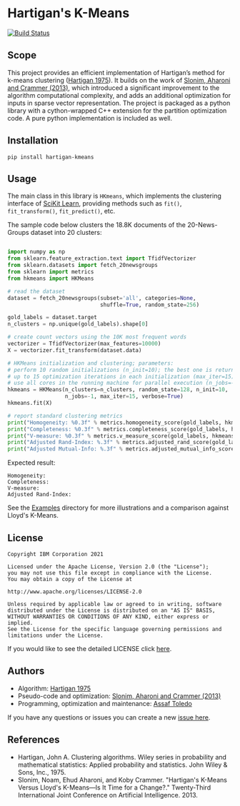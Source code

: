 <!-- This should be the location of the title of the repository, normally the short name -->
# Hartigan's K-Means


<!-- Build Status, is a great thing to have at the top of your repository, it shows that you take your CI/CD as first class citizens -->
<!-- [![Build Status](https://travis-ci.org/jjasghar/ibm-cloud-cli.svg?branch=master)](https://travis-ci.org/jjasghar/ibm-cloud-cli) -->
[![Build Status](https://github.com/IBM/hartigan-kmeans/actions/workflows/build.yml/badge.svg)](https://github.com/IBM/hartigan-kmeans/actions/workflows/build.yml)

<!-- Not always needed, but a scope helps the user understand in a short sentence like below, why this repo exists -->
## Scope

This project provides an efficient implementation of Hartigan’s method for k-means clustering ([Hartigan 1975](#references)). It builds on the work of [Slonim, Aharoni and Crammer (2013)](#references), which introduced a significant improvement to the algorithm computational complexity, and adds an additional optimization for inputs in sparse vector representation. The project is packaged as a python library with a cython-wrapped C++ extension for the partition optimization code. A pure python implementation is included as well.


## Installation

```pip install hartigan-kmeans```


<!-- A more detailed Usage or detailed explanation of the repository here -->
## Usage
The main class in this library is `HKmeans`, which implements the clustering interface of [SciKit Learn][sklearn], providing methods such as `fit()`, `fit_transform()`, `fit_predict()`, etc. 

The sample code below clusters the 18.8K documents of the 20-News-Groups dataset into 20 clusters:

```python

import numpy as np
from sklearn.feature_extraction.text import TfidfVectorizer
from sklearn.datasets import fetch_20newsgroups
from sklearn import metrics
from hkmeans import HKMeans

# read the dataset
dataset = fetch_20newsgroups(subset='all', categories=None,
                             shuffle=True, random_state=256)

gold_labels = dataset.target
n_clusters = np.unique(gold_labels).shape[0]

# create count vectors using the 10K most frequent words
vectorizer = TfidfVectorizer(max_features=10000)
X = vectorizer.fit_transform(dataset.data)

# HKMeans initialization and clustering; parameters:
# perform 10 random initializations (n_init=10); the best one is returned.
# up to 15 optimization iterations in each initialization (max_iter=15)
# use all cores in the running machine for parallel execution (n_jobs=-1)
hkmeans = HKMeans(n_clusters=n_clusters, random_state=128, n_init=10,
                  n_jobs=-1, max_iter=15, verbose=True)
hkmeans.fit(X)

# report standard clustering metrics
print("Homogeneity: %0.3f" % metrics.homogeneity_score(gold_labels, hkmeans.labels_))
print("Completeness: %0.3f" % metrics.completeness_score(gold_labels, hkmeans.labels_))
print("V-measure: %0.3f" % metrics.v_measure_score(gold_labels, hkmeans.labels_))
print("Adjusted Rand-Index: %.3f" % metrics.adjusted_rand_score(gold_labels, hkmeans.labels_))
print("Adjusted Mutual-Info: %.3f" % metrics.adjusted_mutual_info_score(gold_labels, hkmeans.labels_))

```

Expected result:
```
Homogeneity: 
Completeness:
V-measure:
Adjusted Rand-Index:
```

See the [Examples](examples) directory for more illustrations and a comparison against Lloyd's K-Means.


<!-- License and Authors is optional here, but gives you the ability to highlight who is involed in the project -->
## License

```text
Copyright IBM Corporation 2021

Licensed under the Apache License, Version 2.0 (the "License");
you may not use this file except in compliance with the License.
You may obtain a copy of the License at

http://www.apache.org/licenses/LICENSE-2.0

Unless required by applicable law or agreed to in writing, software
distributed under the License is distributed on an "AS IS" BASIS,
WITHOUT WARRANTIES OR CONDITIONS OF ANY KIND, either express or implied.
See the License for the specific language governing permissions and
limitations under the License.

```

If you would like to see the detailed LICENSE click [here](LICENSE).


## Authors 
- Algorithm: [Hartigan 1975](#references)
- Pseudo-code and optimization: [Slonim, Aharoni and Crammer (2013)](#references)
- Programming, optimization and maintenance: [Assaf Toledo](https://github.com/assaftibm)


<!-- Questions can be useful but optional, this gives you a place to say, "This is how to contact this project maintainers or create PRs -->
If you have any questions or issues you can create a new [issue here][issues].

## References
- Hartigan, John A. Clustering algorithms. Wiley series in probability and mathematical statistics: Applied probability and statistics. John Wiley & Sons, Inc., 1975.
- Slonim, Noam, Ehud Aharoni, and Koby Crammer. "Hartigan's K-Means Versus Lloyd's K-Means—Is It Time for a Change?." Twenty-Third International Joint Conference on Artificial Intelligence. 2013.


[issues]: https://github.com/IBM/sib/issues/new
[sklearn]: https://scikit-learn.org
